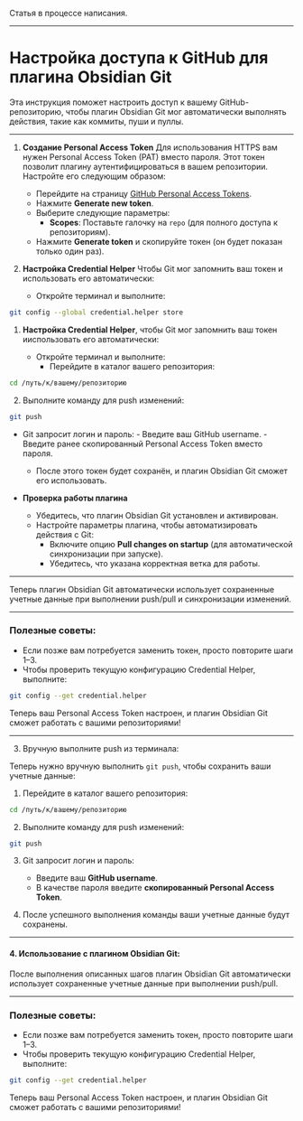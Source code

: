 Статья в процессе написания.

---
# Настройка доступа к GitHub для плагина Obsidian Git

Эта инструкция поможет настроить доступ к вашему GitHub-репозиторию, чтобы плагин Obsidian Git мог автоматически выполнять действия, такие как коммиты, пуши и пуллы.

---

1. **Создание Personal Access Token** Для использования HTTPS вам нужен Personal Access Token (PAT) вместо пароля. Этот токен позволит плагину аутентифицироваться в вашем репозитории. Настройте его следующим образом:
    
    - Перейдите на страницу [GitHub Personal Access Tokens](https://github.com/settings/tokens).
    - Нажмите **Generate new token**.
    - Выберите следующие параметры:
        - **Scopes**: Поставьте галочку на `repo` (для полного доступа к репозиториям).
    - Нажмите **Generate token** и скопируйте токен (он будет показан только один раз).
2. **Настройка Credential Helper** Чтобы Git мог запомнить ваш токен и использовать его автоматически:
    
    - Откройте терминал и выполните:
      
```bash
git config --global credential.helper store
```

1. **Настройка Credential Helper**, чтобы Git мог запомнить ваш токен ииспользовать его автоматически:
    
    - Откройте терминал и выполните:
      - Перейдите в каталог вашего репозитория:
```bash
cd /путь/к/вашему/репозиторию
```
    
2. Выполните команду для push изменений:
    
```bash
git push
```
	
-  Git запросит логин и пароль:
        - Введите ваш GitHub username.
        - Введите ранее скопированный Personal Access Token вместо пароля.
    - После этого токен будет сохранён, и плагин Obsidian Git сможет его использовать.
- **Проверка работы плагина**
    
    - Убедитесь, что плагин Obsidian Git установлен и активирован.
    - Настройте параметры плагина, чтобы автоматизировать действия с Git:
        - Включите опцию **Pull changes on startup** (для автоматической синхронизации при запуске).
        - Убедитесь, что указана корректная ветка для работы.

---

Теперь плагин Obsidian Git автоматически использует сохраненные учетные данные при выполнении push/pull и синхронизации изменений.

---

### **Полезные советы:**

- Если позже вам потребуется заменить токен, просто повторите шаги 1–3.
- Чтобы проверить текущую конфигурацию Credential Helper, выполните:
    
```bash
git config --get credential.helper
```
    

Теперь ваш Personal Access Token настроен, и плагин Obsidian Git сможет работать с вашими репозиториями!

---

3. Вручную выполните push из терминала:

Теперь нужно вручную выполнить `git push`, чтобы сохранить ваши учетные данные:

1. Перейдите в каталог вашего репозитория:
    
```bash
cd /путь/к/вашему/репозиторию
```
    
2. Выполните команду для push изменений:
    
```bash
git push
```
    
3. Git запросит логин и пароль:
    
    - Введите ваш **GitHub username**.
    - В качестве пароля введите **скопированный Personal Access Token**.
4. После успешного выполнения команды ваши учетные данные будут сохранены.
    

---

#### **4. Использование с плагином Obsidian Git:**

После выполнения описанных шагов плагин Obsidian Git автоматически использует сохраненные учетные данные при выполнении push/pull.

---

### **Полезные советы:**

- Если позже вам потребуется заменить токен, просто повторите шаги 1–3.
- Чтобы проверить текущую конфигурацию Credential Helper, выполните:
    
```bash
git config --get credential.helper
```
    

Теперь ваш Personal Access Token настроен, и плагин Obsidian Git сможет работать с вашими репозиториями!